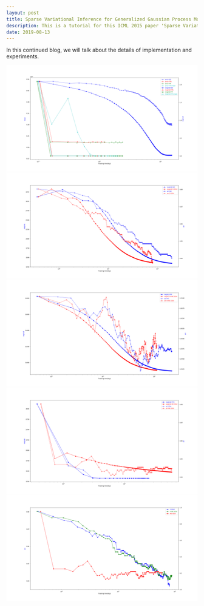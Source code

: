 ```yaml
---
layout: post
title: Sparse Variational Inference for Generalized Gaussian Process Models - Tutorial 5
description: This is a tutorial for this ICML 2015 paper 'Sparse Variational Inference for Generalized Gaussian Process Models'. This article covers the details of implementation and experiments.
date: 2019-08-13
---
```

<p>
In this continued blog, we will talk about the details of implementation and experiments.
</p>


<img class="img-responsive" src="/img/count-p2-segment-se.png" alt="GD-FP"/>

<img class="img-responsive" src="/img/class-SDSVI-VLB-err-musk-500.png" alt="GD-SDSVI"/>

<img src="/img/count-HMC-VLB-err-epid.png" alt="GD-HMC"/>

<img src="/img/class-MC-VLB-err-musk-500.png" alt="MC"/>

<img src="/img/class-3SVI-err-musk-500.png" alt="SVI"/>

